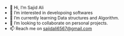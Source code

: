 - 👋 Hi, I’m Sajid Ali
- 👀 I’m interested in developoing softwares
- 🌱 I’m currently learning Data structures and Algorithm.
- 💞️ I’m looking to collaborate on personal projects.
- 📫 Reach me on sajidali6567@gmail.com

<!---
sajidali6567/sajidali6567 is a ✨ special ✨ repository because its `README.md` (this file) appears on your GitHub profile.
You can click the Preview link to take a look at your changes.
--->
